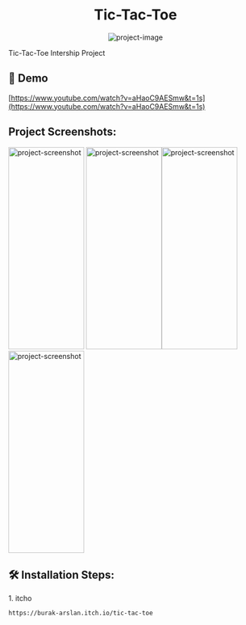 <h1 align="center" id="title">Tic-Tac-Toe</h1>

<p align="center"><img src="https://img.itch.zone/aW1nLzE3MzkyNjA5LnBuZw==/original/7YvsYD.png" alt="project-image"></p>

<p id="description">Tic-Tac-Toe Intership Project</p>

<h2>🚀 Demo</h2>

[https://www.youtube.com/watch?v=aHaoC9AESmw&t=1s](https://www.youtube.com/watch?v=aHaoC9AESmw&t=1s)

<h2>Project Screenshots:</h2>

<img src="https://img.itch.zone/aW1nLzE3MzkyNjQ2LnBuZw==/original/MbAwaU.png" alt="project-screenshot" width="150" height="400/"> <img src="https://img.itch.zone/aW1nLzE3MzkyNjU2LnBuZw==/original/zXUVjQ.png" alt="project-screenshot" width="150" height="400/"><img src="https://img.itch.zone/aW1nLzE3MzkyNjY0LnBuZw==/original/%2BStOkm.png" alt="project-screenshot" width="150" height="400/"><img src="https://img.itch.zone/aW1nLzE3MzkyNjY4LnBuZw==/original/LO3%2F2g.png" alt="project-screenshot" width="150" height="400/">

  
  

<h2>🛠️ Installation Steps:</h2>

<p>1. itcho</p>

```
https://burak-arslan.itch.io/tic-tac-toe
```
